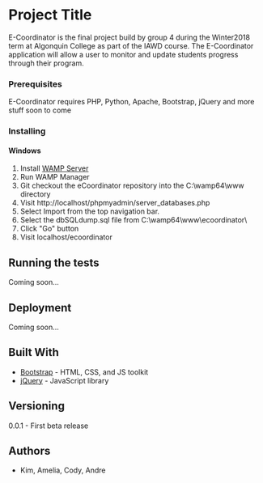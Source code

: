 # Project Title

E-Coordinator is the final project build by group 4 during the Winter2018 term at Algonquin College as part of the IAWD course.
The E-Coordinator application will allow a user to monitor and update students progress through their program.


### Prerequisites

E-Coordinator requires PHP, Python, Apache, Bootstrap, jQuery and more stuff soon to come

### Installing

#### Windows

1. Install [WAMP Server](http://www.wampserver.com/en/#download-wrapper)
2. Run WAMP Manager
3. Git checkout the eCoordinator repository into the C:\wamp64\www directory
4. Visit http://localhost/phpmyadmin/server_databases.php
6. Select Import from the top navigation bar.
7. Select the dbSQLdump.sql file from C:\wamp64\www\ecoordinator\
8. Click "Go" button
9. Visit localhost/ecoordinator
 
## Running the tests

Coming soon...


## Deployment

Coming soon...

## Built With

* [Bootstrap](https://getbootstrap.com/) - HTML, CSS, and JS toolkit
* [jQuery](https://jquery.com/) - JavaScript library



## Versioning

0.0.1 - First beta release

## Authors

* Kim, Amelia, Cody, Andre
